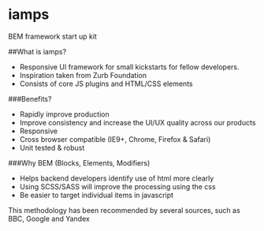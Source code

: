 # iamps
BEM framework start up kit

##What is iamps?
<ul>
    <li>Responsive UI framework for small kickstarts for fellow developers.</li>
    <li>Inspiration taken from Zurb Foundation</li>
    <li>Consists of core JS plugins and HTML/CSS elements</li>
</ul>

###Benefits?
<ul>
    <li>Rapidly improve production</li>
    <li>Improve consistency and increase the UI/UX quality across our products</li>
    <li>Responsive</li>
    <li>Cross browser compatible (IE9+, Chrome, Firefox & Safari)</li>
    <li>Unit tested & robust</li>
</ul>

###Why BEM (Blocks, Elements, Modifiers)
<ul>
    <li>Helps backend developers identify use of html more clearly</li>
    <li>Using SCSS/SASS will improve the processing using the css</li>
    <li>Be easier to target individual items in javascript</li>
</ul>
This methodology has been recommended by several sources, such as BBC, Google and Yandex
